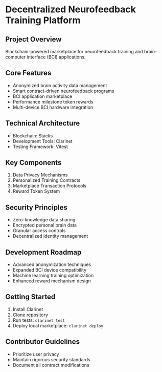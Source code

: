 # Decentralized Neurofeedback Training Platform

## Project Overview
Blockchain-powered marketplace for neurofeedback training and brain-computer interface (BCI) applications.

## Core Features
- Anonymized brain activity data management
- Smart contract-driven neurofeedback programs
- BCI application marketplace
- Performance milestone token rewards
- Multi-device BCI hardware integration

## Technical Architecture
- Blockchain: Stacks
- Development Tools: Clarinet
- Testing Framework: Vitest

## Key Components
1. Data Privacy Mechanisms
2. Personalized Training Contracts
3. Marketplace Transaction Protocols
4. Reward Token System

## Security Principles
- Zero-knowledge data sharing
- Encrypted personal brain data
- Granular access controls
- Decentralized identity management

## Development Roadmap
- Advanced anonymization techniques
- Expanded BCI device compatibility
- Machine learning training optimization
- Enhanced reward mechanism design

## Getting Started
1. Install Clarinet
2. Clone repository
3. Run tests: `clarinet test`
4. Deploy local marketplace: `clarinet deploy`

## Contributor Guidelines
- Prioritize user privacy
- Maintain rigorous security standards
- Document all contract modifications
